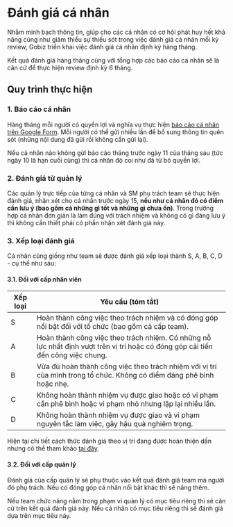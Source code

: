# Đánh giá cá nhân

Nhằm minh bạch thông tin, giúp cho các cá nhân có cơ hội phát huy hết khả năng cũng như giảm thiểu sự thiếu sót trong việc đánh giá cá nhân mỗi kỳ review, Gobiz triển khai việc đánh giá cá nhân định kỳ hàng tháng.

Kết quả đánh giá hàng tháng cùng với tổng hợp các báo cáo cá nhân sẽ là căn cứ để thực hiện review định kỳ 6 tháng.

## Quy trình thực hiện

### 1. Báo cáo cá nhân

Hàng tháng mỗi người có quyền lợi và nghĩa vụ thực hiện [báo cáo cá nhân trên Google Form](https://docs.google.com/forms/d/e/1FAIpQLSd2NGkOJKm5qo1riZCuYMd4AIe9b0psegNjRUA2u_kuJjmacw/viewform?usp=sf_link). Mỗi người có thể gửi nhiều lần để bổ sung thông tin quên sót (những nội dung đã gửi rồi không cần gửi lại).

Nếu cá nhân nào không gửi báo cáo tháng trước ngày 11 của tháng sau (tức ngày 10 là hạn cuối cùng) thì cá nhân đó coi như đã từ bỏ quyền lợi.

### 2. Đánh giá từ quản lý

Các quản lý trực tiếp của từng cá nhân và SM phụ trách team sẽ thực hiện đánh giá, nhận xét cho cá nhân trước ngày 15, **nếu như cá nhân đó có điểm cần lưu ý (bao gồm cả những gì tốt và những gì chưa ổn)**.
Trong trường hợp cá nhân đơn giản là làm đúng với trách nhiệm và không có gì đáng lưu ý thì không cần thiết phải có phần nhận xét đánh giá này.

### 3. Xếp loại đánh giá

Cá nhân cũng giống như team sẽ được đánh giá xếp loại thành S, A, B, C, D - cụ thể như sáu:

#### 3.1. Đối với cấp nhân viên

| Xếp loại        | Yêu cầu (tóm tắt) |
| ------------- |-------------|
| S      | Hoàn thành công việc theo trách nhiệm và có đóng góp nổi bật đối với tổ chức (bao gồm cả cấp team). |
| A      | Hoàn thành công việc theo trách nhiệm. Có những nỗ lực nhất định vượt trên vị trí hoặc có đóng góp cải tiến đến công việc chung. |
| B      | Vừa đủ hoàn thành công việc theo trách nhiệm với vị trí của mình trong tổ chức. Không có điểm đáng phê bình hoặc nhẹ. |
| C      | Không hoàn thành nhiệm vụ được giao hoặc có vi phạm cần phê bình hoặc vi phạm nhỏ nhưng lặp lại nhiều lần.      |
| D      | Không hoàn thành nhiệm vụ được giao và vi phạm nguyên tắc làm việc, gây hậu quả nghiêm trọng. |

Hiện tại chi tiết cách thức đánh giá theo vị trí đang được hoàn thiện dần nhưng có thể tham khảo [tại đây](/reviews/review_detail.md).

#### 3.2. Đối với cấp quản lý

Đánh giá của cấp quản lý sẽ phụ thuộc vào kết quả đánh giá team mà người đó phụ trách. Nếu có đóng góp cá nhân nổi bật khác thì sẽ nâng thêm.

Nếu team chức năng nằm trong phạm vi quản lý có mục tiêu riêng thì sẽ căn cứ trên kết quả đánh giá này.
Nếu cá nhân có mục tiêu riêng thì sẽ đánh giá dựa trên mục tiêu này.